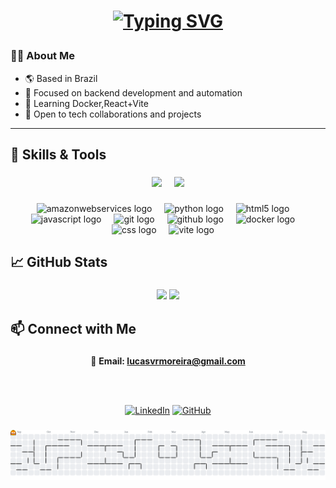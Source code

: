 <h1 align="center">
  
  [![Typing SVG](https://readme-typing-svg.herokuapp.com?font=Bitcount&size=35&pause=1000&width=700&lines=%F0%9F%91%8B+Hi+there%2C+I'm+Lucas+Moreira!+)](https://git.io/typing-svg)
</h1>

### 👨‍💻 About Me

- 🌎 Based in Brazil
- 🧠 Focused on backend development and automation
- 🔧 Learning Docker,React+Vite
- 🤝 Open to tech collaborations and projects
  

---

<h2 align="left">🚀 Skills & Tools</h2>

###

<div align="center">
  <img src="https://img.shields.io/badge/React-61DAFB?style=for-the-badge&logoColor=white" height="35" />
  <img width="12" />
  <img src="https://img.shields.io/badge/Python-3776AB?style=for-the-badge&logoColor=white" height="35" />
</div>

###


<div align="center">
  <img src="https://skillicons.dev/icons?i=aws" height="40" alt="amazonwebservices logo"  />
  <img width="12" />
  <img src="https://skillicons.dev/icons?i=py" height="40" alt="python logo"  />
  <img width="12" />
  <img src="https://skillicons.dev/icons?i=html" height="40" alt="html5 logo"  />
  <img width="12" />
  <img src="https://skillicons.dev/icons?i=js" height="40" alt="javascript logo"  />
  <img width="12" />
  <img src="https://skillicons.dev/icons?i=git" height="40" alt="git logo"  />
  <img width="12" />
  <img src="https://skillicons.dev/icons?i=github" height="40" alt="github logo"  />
  <img width="12" />
  <img src="https://skillicons.dev/icons?i=docker" height="40" alt="docker logo"  />
  <img width="12" />
  <img src="https://skillicons.dev/icons?i=css" height="40" alt="css logo"  />
  <img width="12" />
    <img src="https://skillicons.dev/icons?i=vite" height="40" alt="vite logo"  />
  <img width="12" />
 
 
</div>

###


<h2 align="left">📈 GitHub Stats</h2>

###

<p align="center">
  <img src="https://github-readme-stats.vercel.app/api?username=lucasvrmoreira&show_icons=true&theme=tokyonight" width="400"/>
  <img src="https://github-readme-stats.vercel.app/api/top-langs/?username=lucasvrmoreira&layout=compact&theme=tokyonight" width="320"/>
</p>

###

<h2 align="left">📫 Connect with Me</h2>

###

<div align="center">

📧 **Email: <a href="mailto:lucasvrmoreira@gmail.com">lucasvrmoreira@gmail.com</a>**

<br><br>

[![LinkedIn](https://img.shields.io/badge/LinkedIn-blue?style=flat&logo=linkedin)](https://www.linkedin.com/in/lvrm/)
[![GitHub](https://img.shields.io/badge/GitHub-Profile-181717?style=flat&logo=github&logoColor=white)](https://github.com/lucasvrmoreira)

</div>

###

<picture>
  <source media="(prefers-color-scheme: dark)" srcset="https://raw.githubusercontent.com/lucasvrmoreira/lucasvrmoreira/output/pacman-contribution-graph-dark.svg">
  <source media="(prefers-color-scheme: light)" srcset="https://raw.githubusercontent.com/lucasvrmoreira/lucasvrmoreira/output/pacman-contribution-graph.svg">
  <img alt="pacman contribution graph" src="https://raw.githubusercontent.com/lucasvrmoreira/lucasvrmoreira/output/pacman-contribution-graph.svg">
</picture>



